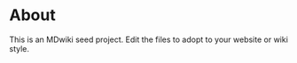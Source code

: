 About 
=====

This is an MDwiki seed project. Edit the files to adopt to your website or wiki style.
